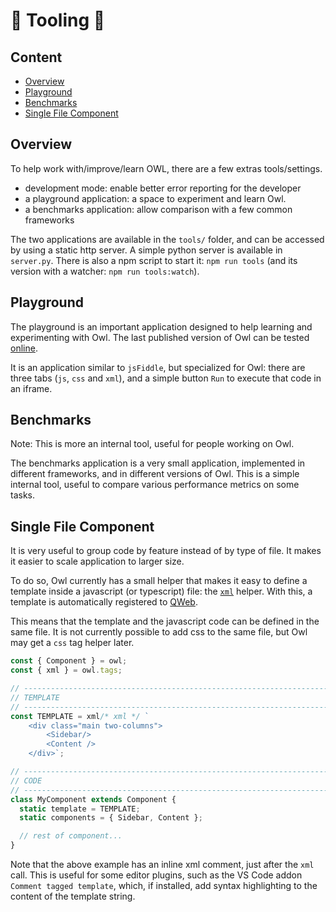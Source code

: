 # 🦉 Tooling 🦉

## Content

- [Overview](#overview)
- [Playground](#playground)
- [Benchmarks](#benchmarks)
- [Single File Component](#single-file-component)

## Overview

To help work with/improve/learn OWL, there are a few extras tools/settings.

- development mode: enable better error reporting for the developer
- a playground application: a space to experiment and learn Owl.
- a benchmarks application: allow comparison with a few common frameworks

The two applications are available in the `tools/` folder, and can be accessed
by using a static http server. A simple python
server is available in `server.py`. There is also a npm script to start it:
`npm run tools` (and its version with a watcher: `npm run tools:watch`).

## Playground

The playground is an important application designed to help learning and
experimenting with Owl. The last published version of Owl can be tested [online](https://odoo.github.io/owl/playground/).

It is an application similar to `jsFiddle`, but specialized for Owl: there are
three tabs (`js`, `css` and `xml`), and a simple button `Run` to execute that
code in an iframe.

## Benchmarks

Note: This is more an internal tool, useful for people working on Owl.

The benchmarks application is a very small application, implemented in different
frameworks, and in different versions of Owl. This is a simple internal tool,
useful to compare various performance metrics on some tasks.

## Single File Component

It is very useful to group code by feature instead of by type of file. It makes
it easier to scale application to larger size.

To do so, Owl currently has a small helper that makes it easy to define a
template inside a javascript (or typescript) file: the [`xml`](reference/tags.md#xml-tag)
helper. With this, a template is automatically registered to [QWeb](reference/qweb_engine.md).

This means that the template and the javascript code can be defined in the same
file. It is not currently possible to add css to the same file, but Owl may
get a `css` tag helper later.

```js
const { Component } = owl;
const { xml } = owl.tags;

// -----------------------------------------------------------------------------
// TEMPLATE
// -----------------------------------------------------------------------------
const TEMPLATE = xml/* xml */ `
	<div class="main two-columns">
		<Sidebar/>
		<Content />
	</div>`;

// -----------------------------------------------------------------------------
// CODE
// -----------------------------------------------------------------------------
class MyComponent extends Component {
  static template = TEMPLATE;
  static components = { Sidebar, Content };

  // rest of component...
}
```

Note that the above example has an inline xml comment, just after the `xml` call.
This is useful for some editor plugins, such as the VS Code addon
`Comment tagged template`, which, if installed, add syntax highlighting to the
content of the template string.
